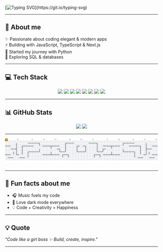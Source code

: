 <!-- Encabezado animado -->
[![Typing SVG](https://readme-typing-svg.herokuapp.com?font=Poppins&weight=600&size=28&pause=1000&color=FF1493&center=true&vCenter=true&width=600&lines=Hi+I'm+Salito!+🖤;Junior+Developer+🚀;Always+learning+new+tech!)](https://git.io/typing-svg)

---

## 🖤 About me  
✨ Passionate about coding elegant & modern apps  
⚡ Building with JavaScript, TypeScript & Next.js   
🐍 Started my journey with Python  
💾 Exploring SQL & databases  

---

## 💻 Tech Stack  

<p align="center">
  
  <!-- Lenguajes principales -->
  <img src="https://img.shields.io/badge/Python-111111?style=for-the-badge&logo=python&logoColor=FF69B4" />
  <img src="https://img.shields.io/badge/HTML5-111111?style=for-the-badge&logo=html5&logoColor=FF1493" />
  <img src="https://img.shields.io/badge/CSS3-111111?style=for-the-badge&logo=css3&logoColor=FF69B4" />
  <img src="https://img.shields.io/badge/JavaScript-111111?style=for-the-badge&logo=javascript&logoColor=FF69B4" />
  <img src="https://img.shields.io/badge/SQL-111111?style=for-the-badge&logo=postgresql&logoColor=FF69B4" />
  <img src="https://img.shields.io/badge/TypeScript-111111?style=for-the-badge&logo=typescript&logoColor=FF69B4" />
  <img src="https://img.shields.io/badge/React-111111?style=for-the-badge&logo=react&logoColor=FF69B4" />
  <img src="https://img.shields.io/badge/Next.js-111111?style=for-the-badge&logo=nextdotjs&logoColor=FF1493" />
  

</p>

---

## 📊 GitHub Stats  

<p align="center">
  <img src="https://github-readme-stats.vercel.app/api?username=Salito112&show_icons=true&theme=radical&title_color=FF1493&icon_color=FF69B4&hide_border=true" height="180px"/>
  <img src="https://github-readme-stats.vercel.app/api/top-langs/?username=Salito112&layout=compact&theme=radical&title_color=FF69B4&hide_border=true" height="180px"/>
</p>

---

<picture>
  <source media="(prefers-color-scheme: dark)" srcset="https://raw.githubusercontent.com/Salito112/Salito112/output/pacman-contribution-graph-dark.svg">
  <source media="(prefers-color-scheme: light)" srcset="https://raw.githubusercontent.com/Salito112/Salito112/output/pacman-contribution-graph.svg">
  <img alt="pacman contribution graph" src="https://raw.githubusercontent.com/Salito112/Salito112/output/pacman-contribution-graph.svg">
</picture>

###


---

## 🧩 Fun facts about me  

- 🎧 Music fuels my code  
- 🖤 Love dark mode everywhere   
- 💡 Code + Creativity = Happiness    

---

## 💡 Quote  
*"Code like a girl boss ✨ Build, create, inspire."*

---
